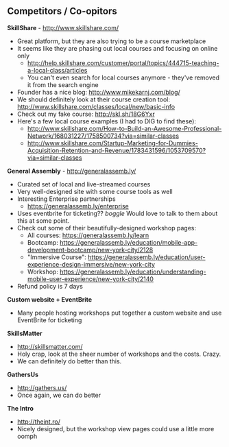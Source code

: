 ## Competitors / Co-opitors

**SkillShare** - http://www.skillshare.com/ 

- Great platform, but they are also trying to be a course marketplace
- It seems like they are phasing out local courses and focusing on online only
  - http://help.skillshare.com/customer/portal/topics/444715-teaching-a-local-class/articles
  - You can't even search for local courses anymore - they've removed it from the search engine
- Founder has a nice blog: http://www.mikekarnj.com/blog/
- We should definitely look at their course creation tool: http://www.skillshare.com/classes/local/new/basic-info
- Check out my fake course: http://skl.sh/18G6Yxr
- Here's a few local course examples (I had to DIG to find these):
  - http://www.skillshare.com/How-to-Build-an-Awesome-Professional-Network/168031227/1758500734?via=similar-classes
  - http://www.skillshare.com/Startup-Marketing-for-Dummies-Acquisition-Retention-and-Revenue/1783431596/1053709570?via=similar-classes

**General Assembly** - http://generalassemb.ly/

- Curated set of local and live-streamed courses
- Very well-designed site with some course tools as well
- Interesting Enterprise partnerships
  - https://generalassemb.ly/enterprise
- Uses eventbrite for ticketing?? *boggle* Would love to talk to them about this at some point.
- Check out some of their beautifully-designed workshop pages:
  - All courses: https://generalassemb.ly/learn
  - Bootcamp: https://generalassemb.ly/education/mobile-app-development-bootcamp/new-york-city/2128
  - "Immersive Course": https://generalassemb.ly/education/user-experience-design-immersive/new-york-city
  - Workshop: https://generalassemb.ly/education/understanding-mobile-user-experience/new-york-city/2140
- Refund policy is 7 days

**Custom website + EventBrite**

- Many people hosting workshops put together a custom website and use
  EventBrite for ticketing

**SkillsMatter**

- http://skillsmatter.com/
- Holy crap, look at the sheer number of workshops and the costs. Crazy.
- We can definitely do better than this.

**GathersUs**

- http://gathers.us/
- Once again, we can do better

**The Intro**

- http://theint.ro/
- Nicely designed, but the workshop view pages could use a little more
  oomph

